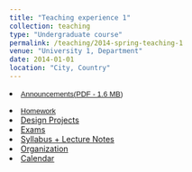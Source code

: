 ```yaml
---
title: "Teaching experience 1"
collection: teaching
type: "Undergraduate course"
permalink: /teaching/2014-spring-teaching-1
venue: "University 1, Department"
date: 2014-01-01
location: "City, Country"
---
```


<li><font face="Arial" size="2"><a href="http://www.brown.edu/Departments/Engineering/Courses/En221/announcements.html">Announcements(<a href="https://github.com/V1087/V1087.github.io/blob/master/assets/Development%20and%20materials%20characteristics%20of%20fly%20ash-%20slag-based%20grout%20for%20use%20in%20sulfate-rich%20environments.pdf">PDF - 1.6 MB</a>)</p></a></font></li>
   <li><font face="Arial" size="2"><a href="http://www.brown.edu/Departments/Engineering/Courses/En221/Homework/homework.html">Homework</a></font></li>
   <li><a href="http://www.brown.edu/Departments/Engineering/Courses/En221/Projects/projects.html">Design Projects</a>
   </li>
   <li><a href="http://www.brown.edu/Departments/Engineering/Courses/En221/Exams/exams.html">Exams</a></li>
   <li><a href="http://www.brown.edu/Departments/Engineering/Courses/En221/Notes/notes.html">
     Syllabus + Lecture Notes</a></li>
   <li><a href="http://www.brown.edu/Departments/Engineering/Courses/En221/organization.html">Organization</a></li>
   <li><a href="http://www.brown.edu/Departments/Engineering/Courses/En221/calendar.html">Calendar</a></li>
 </ul>
 </font>

